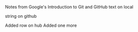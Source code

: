 Notes from Google's Introduction to Git and GitHub
text on local

string on github


Added row on hub
Added one more
